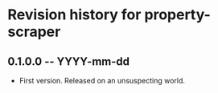 # Revision history for property-scraper

## 0.1.0.0 -- YYYY-mm-dd

* First version. Released on an unsuspecting world.

